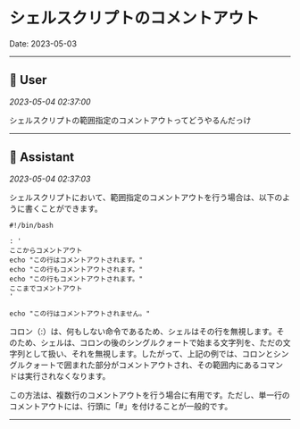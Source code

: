 # シェルスクリプトのコメントアウト

Date: 2023-05-03

---

## 👤 User
*2023-05-04 02:37:00*

シェルスクリプトの範囲指定のコメントアウトってどうやるんだっけ

---

## 🤖 Assistant
*2023-05-04 02:37:03*

シェルスクリプトにおいて、範囲指定のコメントアウトを行う場合は、以下のように書くことができます。

```
#!/bin/bash

: '
ここからコメントアウト
echo "この行はコメントアウトされます。"
echo "この行もコメントアウトされます。"
echo "この行もコメントアウトされます。"
ここまでコメントアウト
'

echo "この行はコメントアウトされません。"
```

コロン（:）は、何もしない命令であるため、シェルはその行を無視します。そのため、シェルは、コロンの後のシングルクォートで始まる文字列を、ただの文字列として扱い、それを無視します。したがって、上記の例では、コロンとシングルクォートで囲まれた部分がコメントアウトされ、その範囲内にあるコマンドは実行されなくなります。

この方法は、複数行のコメントアウトを行う場合に有用です。ただし、単一行のコメントアウトには、行頭に「#」を付けることが一般的です。

---
